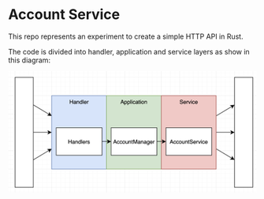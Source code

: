 # Account Service

This repo represents an experiment to create a simple HTTP API in Rust.

The code is divided into handler, application and service layers as show in this diagram:

![](./media/structure.png)